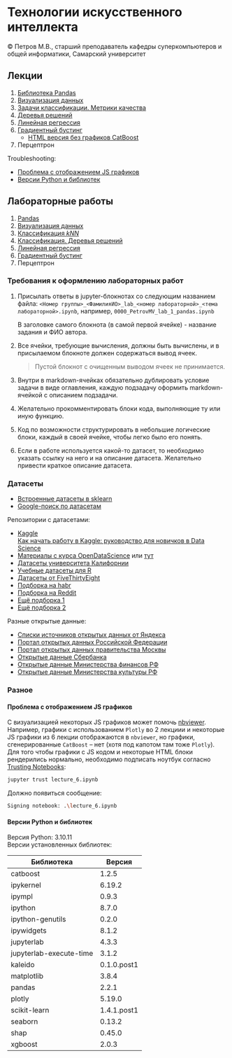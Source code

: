 # Технологии искусственного интеллекта  

© Петров М.В., старший преподаватель кафедры суперкомпьютеров и общей информатики, Самарский университет

## Лекции

1. [Библиотека Pandas](lectures/lecture_1/lecture_1.ipynb)
2. [Визуализация данных](lectures/lecture_2/lecture_2.ipynb)
3. [Задачи классификации. Метрики качества](lectures/lecture_3/lecture_3.ipynb)
4. [Деревья решений](lectures/lecture_4/lecture_4.ipynb)
5. [Линейная регрессия](lectures/lecture_5/lecture_5.ipynb)
6. [Градиентный бустинг](lectures/lecture_6/lecture_6.ipynb)
   - [HTML версия без графиков CatBoost](lectures/lecture_6/lecture_6.html)
7. Перцептрон

Troubleshooting:
- [Проблема с отображением JS графиков](#проблема-с-отображением-js-графиков)
- [Версии Python и библиотек](#версии-python-и-библиотек)

## Лабораторные работы

1. [Pandas](labs/lab_1.md)
2. [Визуализация данных](labs/lab_2.md)
3. [Классификация *kNN*](labs/lab_3.md)
4. [Классификация. Деревья решений](labs/lab_4.md)
5. [Линейная регрессия](labs/lab_5.md)
6. [Градиентный бустинг](labs/lab_6.md)
7. Перцептрон

### Требования к оформлению лабораторных работ

1. Присылать ответы в jupyter-блокнотах со следующим названием файла: `<Номер группы>_<ФамилияИО>_lab_<номер лабораторной>_<тема лабораторной>.ipynb`, например, `0000_PetrovMV_lab_1_pandas.ipynb`
   
   В заголовке самого блокнота (в самой первой ячейке) - название задания и ФИО автора.

2. Все ячейки, требующие вычисления, должны быть вычислены, и в присылаемом блокноте должен содержаться вывод ячеек.
   > Пустой блокнот с очищенным выводом ячеек не принимается.

3. Внутри в markdown-ячейках обязательно дублировать условие задачи в виде оглавления, каждую подзадачу оформить markdown-ячейкой с описанием подзадачи.

4. Желательно прокомментировать блоки кода, выполняющие ту или иную функцию.

5. Код по возможности структурировать в небольшие логические блоки, каждый в своей ячейке, чтобы легко было его понять.

6. Если в работе используется какой-то датасет, то необходимо указать ссылку на него и на описание датасета. 
Желательно привести краткое описание датасета.

### Датасеты

- [Встроенные датасеты в sklearn](https://scikit-learn.org/stable/datasets)
- [Google-поиск по датасетам](https://datasetsearch.research.google.com/)

Репозитории с датасетами:
- [Kaggle](https://www.kaggle.com/datasets)  
  [Как начать работу в Kaggle: руководство для новичков в Data Science](https://habr.com/ru/post/248395/)
- [Материалы с курса OpenDataScience](https://nbviewer.org/github/Yorko/mlcourse.ai/tree/main/data/) или [тут](https://github.com/Yorko/mlcourse.ai/tree/master/data/)
- [Датасеты университета Калифорнии](https://archive.ics.uci.edu/ml/datasets)
- [Учебные датасеты для R](https://vincentarelbundock.github.io/Rdatasets/datasets.html)
- [Датасеты от FiveThirtyEight](https://data.fivethirtyeight.com/)
- [Подборка на habr](https://habr.com/ru/post/452740)
- [Подборка на Reddit](https://www.reddit.com/r/datasets/)
- [Ещё подборка 1](https://towardsai.net/p/machine-learning/best-free-datasets-for-machine-learning-and-data-science/stanfordai/3451/)
- [Ещё подборка 2](https://towardsdatascience.com/top-sources-for-machine-learning-datasets-bb6d0dc3378b)

Разные открытые данные:
- [Списки источников открытых данных от Яндекса](https://yandex.ru/promo/oda/useful)
- [Портал открытых данных Российской Федерации](https://data.gov.ru/)
- [Портал открытых данных правительства Москвы](https://data.mos.ru/opendata)
- [Открытые данные Сбербанка](https://www.sberbank.com/ru/analytics/opendata)
- [Открытые данные Министерства финансов РФ](https://www.minfin.ru/opendata/)
- [Открытые данные Министерства культуры РФ](https://opendata.mkrf.ru/opendata/)

### Разное

#### Проблема с отображением JS графиков

С визуализацией некоторых JS графиков может помочь [nbviewer](https://nbviewer.org/). Например, графики с использованием `Plotly` во 2 лекциии и некоторые JS графики из 6 лекции отображаются в `nbviewer`, но графики, сгенерированные `CatBoost` &ndash; нет (хотя под капотом там тоже `Plotly`).  
Для того чтобы графики с JS кодом и некоторые HTML блоки рендерились нормально, необходимо подписать ноутбук согласно [Trusting Notebooks](https://jupyter-notebook.readthedocs.io/en/latest/notebook.html#trusting-notebooks):
```bash
jupyter trust lecture_6.ipynb
```
Должно появиться сообщение:
```bash
Signing notebook: .\lecture_6.ipynb
```

#### Версии Python и библиотек

Версия Python: 3.10.11  
Версии установленных библиотек:

| Библиотека              | Версия      |
|-------------------------|-------------|
| catboost                | 1.2.5       |
| ipykernel               | 6.19.2      |
| ipympl                  | 0.9.3       |
| ipython                 | 8.7.0       |
| ipython-genutils        | 0.2.0       |
| ipywidgets              | 8.1.2       |
| jupyterlab              | 4.3.3       |
| jupyterlab-execute-time | 3.1.2       |
| kaleido                 | 0.1.0.post1 |
| matplotlib              | 3.8.4       |
| pandas                  | 2.2.1       |
| plotly                  | 5.19.0      |
| scikit-learn            | 1.4.1.post1 |
| seaborn                 | 0.13.2      |
| shap                    | 0.45.0      |
| xgboost                 | 2.0.3       |